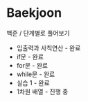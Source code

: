 # Baekjoon
백준 / 단계별로 풀어보기

 * 입출력과 사칙연산 - 완료
 * if문 - 완료
 * for문 - 완료
 * while문 - 완료
 * 실습 1 - 완료
 * 1차원 배열 - 진행 중